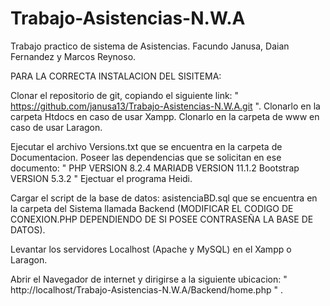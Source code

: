 # Trabajo-Asistencias-N.W.A
Trabajo practico de sistema de Asistencias. Facundo Janusa, Daian Fernandez y Marcos Reynoso.

  PARA LA CORRECTA INSTALACION DEL SISITEMA:

Clonar el repositorio de git, copiando el siguiente link: " https://github.com/janusa13/Trabajo-Asistencias-N.W.A.git ".
  Clonarlo en la carpeta Htdocs en caso de usar Xampp.
  Clonarlo en la carpeta de www en caso de usar Laragon.

Ejecutar el archivo Versions.txt que se encuentra en la carpeta de Documentacion.
  Poseer las dependencias que se solicitan en ese documento: 
    "
      PHP VERSION 8.2.4
      MARIADB VERSION 11.1.2
      Bootstrap VERSION 5.3.2 
                              "
Ejectuar el programa Heidi.

Cargar el script de la base de datos: asistenciaBD.sql que se encuentra en la carpeta del Sistema llamada Backend (MODIFICAR EL CODIGO DE CONEXION.PHP DEPENDIENDO DE SI POSEE CONTRASEÑA LA BASE DE DATOS).

Levantar los servidores Localhost (Apache y MySQL) en el Xampp o Laragon.

Abrir el Navegador de internet y dirigirse a la siguiente ubicacion:  "  http://localhost/Trabajo-Asistencias-N.W.A/Backend/home.php " .
